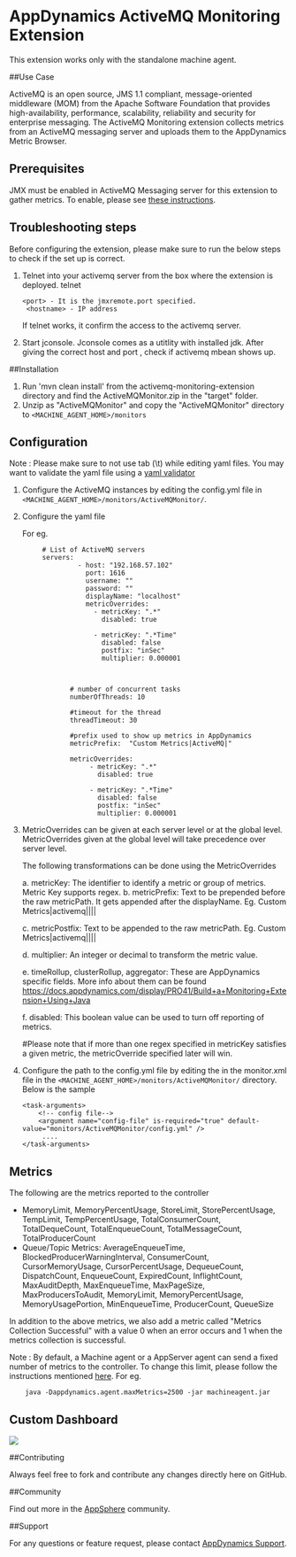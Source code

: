 # AppDynamics ActiveMQ Monitoring Extension

This extension works only with the standalone machine agent.

##Use Case

ActiveMQ is an open source, JMS 1.1 compliant, message-oriented middleware (MOM) from the Apache Software Foundation that provides high-availability, performance, scalability, reliability and security for enterprise messaging. 
The ActiveMQ Monitoring extension collects metrics from an ActiveMQ messaging server and uploads them to the AppDynamics Metric Browser. 

## Prerequisites ##

JMX must be enabled in ActiveMQ Messaging server for this extension to gather metrics. To enable, please see [these instructions](http://activemq.apache.org/jmx.html).

## Troubleshooting steps ##
Before configuring the extension, please make sure to run the below steps to check if the set up is correct.

1. Telnet into your activemq server from the box where the extension is deployed.
       telnet <hostname> <port>

       <port> - It is the jmxremote.port specified.
        <hostname> - IP address

    If telnet works, it confirm the access to the activemq server.


2. Start jconsole. Jconsole comes as a utitlity with installed jdk. After giving the correct host and port , check if activemq
mbean shows up.


##Installation

1. Run 'mvn clean install' from the activemq-monitoring-extension directory and find the ActiveMQMonitor.zip in the "target" folder.
2. Unzip as "ActiveMQMonitor" and copy the "ActiveMQMonitor" directory to `<MACHINE_AGENT_HOME>/monitors`


## Configuration ##

Note : Please make sure to not use tab (\t) while editing yaml files. You may want to validate the yaml file using a [yaml validator](http://yamllint.com/)

1. Configure the ActiveMQ instances by editing the config.yml file in `<MACHINE_AGENT_HOME>/monitors/ActiveMQMonitor/`.
2. Configure the yaml file

   For eg.
   ```
        # List of ActiveMQ servers
        servers:
                 - host: "192.168.57.102"
                   port: 1616
                   username: ""
                   password: ""
                   displayName: "localhost"
                   metricOverrides:
                     - metricKey: ".*"
                       disabled: true

                     - metricKey: ".*Time"
                       disabled: false
                       postfix: "inSec"
                       multiplier: 0.000001



               # number of concurrent tasks
               numberOfThreads: 10

               #timeout for the thread
               threadTimeout: 30

               #prefix used to show up metrics in AppDynamics
               metricPrefix:  "Custom Metrics|ActiveMQ|"

               metricOverrides:
                    - metricKey: ".*"
                      disabled: true

                    - metricKey: ".*Time"
                      disabled: false
                      postfix: "inSec"
                      multiplier: 0.000001

   ```

3. MetricOverrides can be given at each server level or at the global level. MetricOverrides given at the global level will
   take precedence over server level.

   The following transformations can be done using the MetricOverrides

   a. metricKey: The identifier to identify a metric or group of metrics. Metric Key supports regex.
   b. metricPrefix: Text to be prepended before the raw metricPath. It gets appended after the displayName.
         Eg. Custom Metrics|activemq|<displayNameForServer>|<metricPrefix>|<metricName>|<metricPostfix>

   c. metricPostfix: Text to be appended to the raw metricPath.
         Eg. Custom Metrics|activemq|<displayNameForServer>|<metricPrefix>|<metricName>|<metricPostfix>

   d. multiplier: An integer or decimal to transform the metric value.

   e. timeRollup, clusterRollup, aggregator: These are AppDynamics specific fields. More info about them can be found
        https://docs.appdynamics.com/display/PRO41/Build+a+Monitoring+Extension+Using+Java

   f. disabled: This boolean value can be used to turn off reporting of metrics.

   #Please note that if more than one regex specified in metricKey satisfies a given metric, the metricOverride specified later will win.


4. Configure the path to the config.yml file by editing the <task-arguments> in the monitor.xml file in the `<MACHINE_AGENT_HOME>/monitors/ActiveMQMonitor/` directory. Below is the sample

     ```
     <task-arguments>
         <!-- config file-->
         <argument name="config-file" is-required="true" default-value="monitors/ActiveMQMonitor/config.yml" />
          ....
     </task-arguments>
    ```

## Metrics

The following are the metrics reported to the controller
* MemoryLimit, MemoryPercentUsage, StoreLimit, StorePercentUsage, TempLimit, TempPercentUsage, TotalConsumerCount, TotalDequeCount, TotalEnqueueCount, TotalMessageCount, TotalProducerCount
* Queue/Topic Metrics: AverageEnqueueTime, BlockedProducerWarningInterval, ConsumerCount, CursorMemoryUsage, CursorPercentUsage, DequeueCount, DispatchCount, EnqueueCount, ExpiredCount, InflightCount, MaxAuditDepth, MaxEnqueueTime, MaxPageSize, MaxProducersToAudit, MemoryLimit, MemoryPercentUsage, MemoryUsagePortion, MinEnqueueTime, ProducerCount, QueueSize

In addition to the above metrics, we also add a metric called "Metrics Collection Successful" with a value 0 when an error occurs and 1 when the metrics collection is successful.

Note : By default, a Machine agent or a AppServer agent can send a fixed number of metrics to the controller. To change this limit, please follow the instructions mentioned [here](http://docs.appdynamics.com/display/PRO14S/Metrics+Limits).
For eg.  
```    
    java -Dappdynamics.agent.maxMetrics=2500 -jar machineagent.jar
```

## Custom Dashboard
![](https://raw.github.com/Appdynamics/activemq-monitoring-extension/master/ActiveMQDashboard.png)

##Contributing

Always feel free to fork and contribute any changes directly here on GitHub.

##Community

Find out more in the [AppSphere](http://appsphere.appdynamics.com/t5/eXchange/ActiveMQ-Monitoring-Extension/idi-p/5717) community.

##Support

For any questions or feature request, please contact [AppDynamics Support](mailto:help@appdynamics.com).


